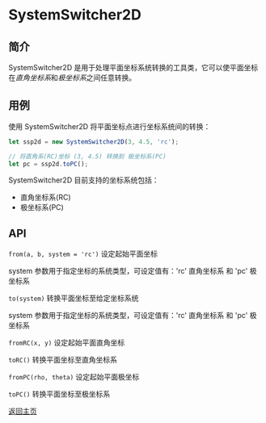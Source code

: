 # SystemSwitcher2D

## 简介

SystemSwitcher2D 是用于处理平面坐标系统转换的工具类，它可以使平面坐标在*直角坐标系*和*极坐标系*之间任意转换。

## 用例

使用 SystemSwitcher2D 将平面坐标点进行坐标系统间的转换：

```js
let ssp2d = new SystemSwitcher2D(3, 4.5, 'rc');

// 将直角系(RC)坐标 (3, 4.5) 转换到 极坐标系(PC)
let pc = ssp2d.toPC();
```

SystemSwitcher2D 目前支持的坐标系统包括：

* 直角坐标系(RC)
* 极坐标系(PC)

## API

`from(a, b, system = 'rc')` 设定起始平面坐标

system 参数用于指定坐标的系统类型，可设定值有：'rc' 直角坐标系 和 'pc' 极坐标系

`to(system)`  转换平面坐标至给定坐标系统

system 参数用于指定坐标的系统类型，可设定值有：'rc' 直角坐标系 和 'pc' 极坐标系

`fromRC(x, y)` 设定起始平面直角坐标

`toRC()` 转换平面坐标至直角坐标系

`fromPC(rho, theta)` 设定起始平面极坐标

`toPC()` 转换平面坐标至极坐标系

[返回主页](../../../readme.md)
